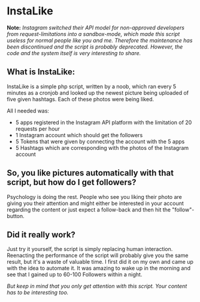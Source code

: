 # InstaLike

**Note:** *Instagram switched their API model for non-approved developers from request-limitations into a sandbox-mode, which made this script useless for normal people like you and me. Therefore the maintenance has been discontinued and the script is probably deprecated. However, the code and the system itself is very interesting to share.*

## What is InstaLike:

InstaLike is a simple php script, written by a noob, which ran every 5 minutes as a cronjob and looked up the newest picture being uploaded of five given hashtags. Each of these photos were being liked.

All I needed was:
- 5 apps registered in the Instagram API platform with the limitation of 20 requests per hour
- 1 Instagram account which should get the followers
- 5 Tokens that were given by connecting the account with the 5 apps
- 5 Hashtags which are corresponding with the photos of the Instagram account

## So, you like pictures automatically with that script, but how do I get followers?

Psychology is doing the rest. People who see you liking their photo are giving you their attention and might either be interested in your account regarding the content or just expect a follow-back and then hit the "follow"-button.

## Did it really work?
Just try it yourself, the script is simply replacing human interaction. Reenacting the performance of the script will probably give you the same result, but it's a waste of valuable time. I first did it on my own and came up with the idea to automate it. It was amazing to wake up in the morning and see that I gained up to 60-100 Followers within a night.

*But keep in mind that you only get attention with this script. Your content has to be interesting too.*
